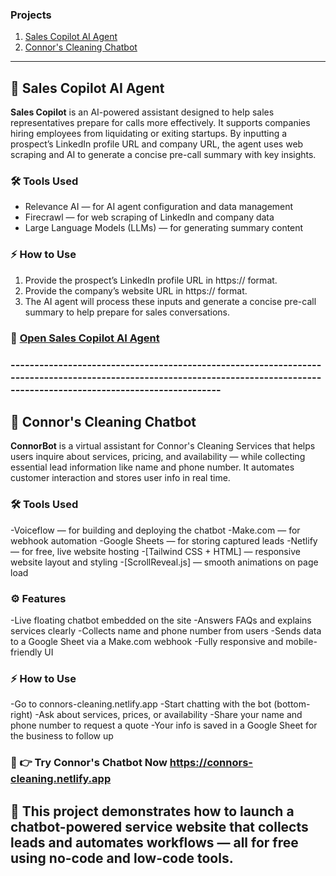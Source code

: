 ### Projects

1. [Sales Copilot AI Agent](#Sales-Copilot-AI-Agent)
2. [Connor's Cleaning Chatbot](#Connor's-Cleaning-Chatbot)

---

## 🚀 Sales Copilot AI Agent

**Sales Copilot** is an AI-powered assistant designed to help sales representatives prepare for calls more effectively. It supports companies hiring employees from liquidating or exiting startups. By inputting a prospect’s LinkedIn profile URL and company URL, the agent uses web scraping and AI to generate a concise pre-call summary with key insights.

### 🛠 Tools Used
- Relevance AI — for AI agent configuration and data management  
- Firecrawl — for web scraping of LinkedIn and company data  
- Large Language Models (LLMs) — for generating summary content  

### ⚡ How to Use
1. Provide the prospect’s LinkedIn profile URL in https:// format.  
2. Provide the company’s website URL in https:// format.  
3. The AI agent will process these inputs and generate a concise pre-call summary to help prepare for sales conversations.

### 🔗 [Open Sales Copilot AI Agent](https://app.relevanceai.com/agents/d7b62b/bf55a823b9e0-41fc-a88e-c5f855e66db5/95ea29ac-cb19-4425-8147-d2291e5a2015/embed-chat?hide_tool_steps=false&hide_file_uploads=false&hide_conversation_list=false&bubble_style=agent&primary_color=%23685FFF&bubble_icon=pd%2Fchat&input_placeholder_text=Type+your+message...&hide_logo=false&hide_description=false)

### ------------------------------------------------------------------------------------------------------------------------------------------------------------------------------

## 🧹 Connor's Cleaning Chatbot
**ConnorBot** is a virtual assistant for Connor's Cleaning Services that helps users inquire about services, pricing, and availability — while collecting essential lead information like name and phone number. It automates customer interaction and stores user info in real time.

### 🛠 Tools Used
-Voiceflow — for building and deploying the chatbot
-Make.com — for webhook automation
-Google Sheets — for storing captured leads
-Netlify — for free, live website hosting
-[Tailwind CSS + HTML] — responsive website layout and styling
-[ScrollReveal.js] — smooth animations on page load


### ⚙️ Features
-Live floating chatbot embedded on the site
-Answers FAQs and explains services clearly
-Collects name and phone number from users
-Sends data to a Google Sheet via a Make.com webhook
-Fully responsive and mobile-friendly UI

### ⚡ How to Use

-Go to connors-cleaning.netlify.app
-Start chatting with the bot (bottom-right)
-Ask about services, prices, or availability
-Share your name and phone number to request a quote
-Your info is saved in a Google Sheet for the business to follow up

### 🔗 👉 Try Connor's Chatbot Now https://connors-cleaning.netlify.app
## 🚀 This project demonstrates how to launch a chatbot-powered service website that collects leads and automates workflows — all for free using no-code and low-code tools.
